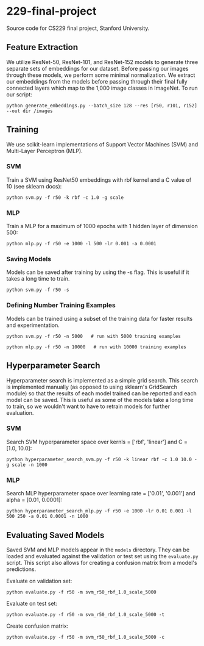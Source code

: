 # 229-final-project
Source code for CS229 final project, Stanford University.

## Feature Extraction

We utilize ResNet-50, ResNet-101, and ResNet-152 models to generate three separate sets of embeddings for our dataset. Before passing our images through these models, we perform some minimal normalization. We extract our embeddings from the models before passing through their final fully connected layers which map to the 1,000 image classes in ImageNet. To run our script:

```python generate_embeddings.py --batch_size 128 --res [r50, r101, r152] --out dir /images```

## Training

We use scikit-learn implementations of Support Vector Machines (SVM) and Multi-Layer Perceptron (MLP).

### SVM

Train a SVM using ResNet50 embeddings with rbf kernel and a C value of 10 (see sklearn docs):

```python svm.py -f r50 -k rbf -c 1.0 -g scale```

### MLP

Train a MLP for a maximum of 1000 epochs with 1 hidden layer of dimension 500:

```python mlp.py -f r50 -e 1000 -l 500 -lr 0.001 -a 0.0001```

### Saving Models

Models can be saved after training by using the -s flag. This is useful if it takes a long time to train.

```python svm.py -f r50 -s```

### Defining Number Training Examples

Models can be trained using a subset of the training data for faster results and experimentation.

```python svm.py -f r50 -n 5000   # run with 5000 training examples```

```python mlp.py -f r50 -n 10000   # run with 10000 training examples```

## Hyperparameter Search

Hyperparameter search is implemented as a simple grid search. This search is implemented manually (as opposed to using sklearn's GridSearch module) so that the results of each model trained can be reported and each model can be saved. This is useful as some of the models take a long time to train, so we wouldn't want to have to retrain models for further evaluation.

### SVM

Search SVM hyperparameter space over kernls = ['rbf', 'linear'] and C = [1.0, 10.0]:

```python hyperparameter_search_svm.py -f r50 -k linear rbf -c 1.0 10.0 -g scale -n 1000```

### MLP

Search MLP hyperparameter space over learning rate = ['0.01', '0.001'] and alpha = [0.01, 0.0001]:

```python hyperparameter_search_mlp.py -f r50 -e 1000 -lr 0.01 0.001 -l 500 250 -a 0.01 0.0001 -n 1000```

## Evaluating Saved Models

Saved SVM and MLP models appear in the `models` directory. They can be loaded and evaluated against the validation or test set using the `evaluate.py` script. This script also allows for creating a confusion matrix from a model's predictions.

Evaluate on validation set:

```python evaluate.py -f r50 -m svm_r50_rbf_1.0_scale_5000```

Evaluate on test set:

```python evaluate.py -f r50 -m svm_r50_rbf_1.0_scale_5000 -t```

Create confusion matrix:

```python evaluate.py -f r50 -m svm_r50_rbf_1.0_scale_5000 -c```
